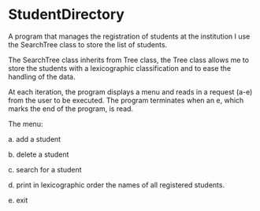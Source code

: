 # StudentDirectory
A program that manages the registration of students at the institution
I use the SearchTree class to store the list of students.

The SearchTree class inherits from Tree class, the Tree class allows me to store the students with a lexicographic classification and to ease the handling of the data.

At each iteration, the program displays a menu and reads in a request (a-e) from the user to be executed. The program terminates when an e, which marks the end of the program, is read. 

The menu:

a.	add a student

b.	delete a student

c.	search for a student

d.	print in lexicographic order the names of all registered students.

e.	exit

